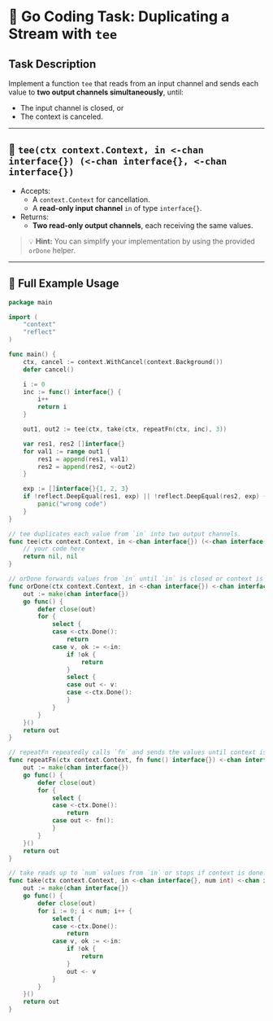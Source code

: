 # 🔀 Go Coding Task: Duplicating a Stream with `tee`

## Task Description

Implement a function `tee` that reads from an input channel and sends each value to **two output channels simultaneously**, until:

- The input channel is closed, or
- The context is canceled.

---

## 🔧 `tee(ctx context.Context, in <-chan interface{}) (<-chan interface{}, <-chan interface{})`

- Accepts:
  - A `context.Context` for cancellation.
  - A **read-only input channel** `in` of type `interface{}`.
- Returns:
  - **Two read-only output channels**, each receiving the same values.

> 💡 **Hint:** You can simplify your implementation by using the provided `orDone` helper.

---

## 🧩 Full Example Usage

```go
package main

import (
	"context"
	"reflect"
)

func main() {
	ctx, cancel := context.WithCancel(context.Background())
	defer cancel()

	i := 0
	inc := func() interface{} {
		i++
		return i
	}

	out1, out2 := tee(ctx, take(ctx, repeatFn(ctx, inc), 3))

	var res1, res2 []interface{}
	for val1 := range out1 {
		res1 = append(res1, val1)
		res2 = append(res2, <-out2)
	}

	exp := []interface{}{1, 2, 3}
	if !reflect.DeepEqual(res1, exp) || !reflect.DeepEqual(res2, exp) {
		panic("wrong code")
	}
}

// tee duplicates each value from `in` into two output channels.
func tee(ctx context.Context, in <-chan interface{}) (<-chan interface{}, <-chan interface{}) {
	// your code here
	return nil, nil
}

// orDone forwards values from `in` until `in` is closed or context is done.
func orDone(ctx context.Context, in <-chan interface{}) <-chan interface{} {
	out := make(chan interface{})
	go func() {
		defer close(out)
		for {
			select {
			case <-ctx.Done():
				return
			case v, ok := <-in:
				if !ok {
					return
				}
				select {
				case out <- v:
				case <-ctx.Done():
				}
			}
		}
	}()
	return out
}

// repeatFn repeatedly calls `fn` and sends the values until context is done.
func repeatFn(ctx context.Context, fn func() interface{}) <-chan interface{} {
	out := make(chan interface{})
	go func() {
		defer close(out)
		for {
			select {
			case <-ctx.Done():
				return
			case out <- fn():
			}
		}
	}()
	return out
}

// take reads up to `num` values from `in` or stops if context is done.
func take(ctx context.Context, in <-chan interface{}, num int) <-chan interface{} {
	out := make(chan interface{})
	go func() {
		defer close(out)
		for i := 0; i < num; i++ {
			select {
			case <-ctx.Done():
				return
			case v, ok := <-in:
				if !ok {
					return
				}
				out <- v
			}
		}
	}()
	return out
}

